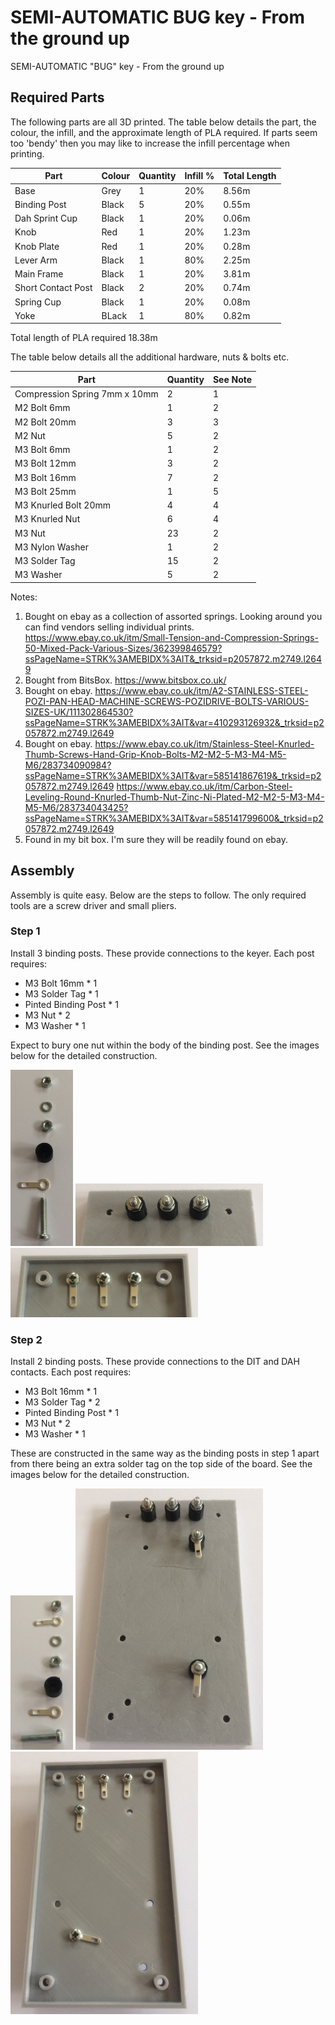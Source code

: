 # SEMI-AUTOMATIC BUG key - From the ground up

 SEMI-AUTOMATIC "BUG" key - From the ground up
 
 ## Required Parts
 
 The following parts are all 3D printed. The table below details the part, the colour, the infill, 
 and the approximate length of PLA required. If parts seem too 'bendy' then you may like to increase
 the infill percentage when printing.

| Part               | Colour | Quantity | Infill % | Total Length |
| ------------------ | -------| ---------| -------- | ------------ |
| Base               | Grey   | 1        | 20%      | 8.56m        |
| Binding Post	     | Black  | 5        | 20%	    | 0.55m        |
| Dah Sprint Cup     | Black  | 1        | 20%	    | 0.06m        |
| Knob	             | Red    | 1        | 20%	    | 1.23m        |
| Knob Plate	     | Red    | 1        | 20%	    | 0.28m        |
| Lever Arm	     | Black  | 1        | 80%	    | 2.25m        |
| Main Frame	     | Black  | 1        | 20%	    | 3.81m        |
| Short Contact Post | Black  | 2        | 20%	    | 0.74m        |
| Spring Cup	     | Black  | 1        | 20%	    | 0.08m        |
| Yoke	             | BLack  | 1        | 80%	    | 0.82m        |

Total length of PLA required 18.38m

The table below details all the additional hardware, nuts & bolts etc.

| Part                          | Quantity | See Note     |
| ----------------------------- | ---------| ------------ |
| Compression Spring 7mm x 10mm | 2        | 1            |
| M2 Bolt 6mm                   | 1        | 2            |
| M2 Bolt 20mm                  | 3        | 3            |
| M2 Nut                        | 5        | 2            |
| M3 Bolt 6mm                   | 1        | 2            |
| M3 Bolt 12mm                  | 3        | 2            |
| M3 Bolt 16mm                  | 7        | 2            |
| M3 Bolt 25mm                  | 1        | 5            |
| M3 Knurled Bolt 20mm          | 4        | 4            |
| M3 Knurled Nut                | 6        | 4            |
| M3 Nut                        | 23       | 2            |
| M3 Nylon Washer               | 1        | 2            |
| M3 Solder Tag                 | 15       | 2            |
| M3 Washer                     | 5        | 2            |

Notes:

1. Bought on ebay as a collection of assorted springs. Looking around you can find vendors selling individual prints. <https://www.ebay.co.uk/itm/Small-Tension-and-Compression-Springs-50-Mixed-Pack-Various-Sizes/362399846579?ssPageName=STRK%3AMEBIDX%3AIT&_trksid=p2057872.m2749.l2649>
2. Bought from BitsBox. <https://www.bitsbox.co.uk/>
3. Bought on ebay. <https://www.ebay.co.uk/itm/A2-STAINLESS-STEEL-POZI-PAN-HEAD-MACHINE-SCREWS-POZIDRIVE-BOLTS-VARIOUS-SIZES-UK/111302864530?ssPageName=STRK%3AMEBIDX%3AIT&var=410293126932&_trksid=p2057872.m2749.l2649>
4. Bought on ebay. <https://www.ebay.co.uk/itm/Stainless-Steel-Knurled-Thumb-Screws-Hand-Grip-Knob-Bolts-M2-M2-5-M3-M4-M5-M6/283734090984?ssPageName=STRK%3AMEBIDX%3AIT&var=585141867619&_trksid=p2057872.m2749.l2649> <https://www.ebay.co.uk/itm/Carbon-Steel-Leveling-Round-Knurled-Thumb-Nut-Zinc-Ni-Plated-M2-M2-5-M3-M4-M5-M6/283734043425?ssPageName=STRK%3AMEBIDX%3AIT&var=585141799600&_trksid=p2057872.m2749.l2649>
5. Found in my bit box. I'm sure they will be readily found on ebay.

## Assembly

Assembly is quite easy. Below are the steps to follow. The only required tools are a screw driver and small pliers.

### Step 1

Install 3 binding posts. These provide connections to the keyer. Each post requires:

* M3 Bolt 16mm * 1
* M3 Solder Tag * 1
* Pinted Binding Post * 1
* M3 Nut * 2
* M3 Washer * 1

Expect to bury one nut within the body of the binding post. See the images below for the detailed construction. 

<img src="https://github.com/MartinDavidWaller/SEMI-AUTOMATIC-BUG-key---From-the-ground-up/blob/master/Pictures/Assembly/S1F1.jpg" width="100"> <img src="https://github.com/MartinDavidWaller/SEMI-AUTOMATIC-BUG-key---From-the-ground-up/blob/master/Pictures/Assembly/S1F2.jpg" width="300"> <img src="https://github.com/MartinDavidWaller/SEMI-AUTOMATIC-BUG-key---From-the-ground-up/blob/master/Pictures/Assembly/S1F3.jpg" width="300">

### Step 2

Install 2 binding posts. These provide connections to the DIT and DAH contacts. Each post requires:

* M3 Bolt 16mm * 1
* M3 Solder Tag * 2
* Pinted Binding Post * 1
* M3 Nut * 2
* M3 Washer * 1

These are constructed in the same way as the binding posts in step 1 apart from there being an extra solder tag on the top side
of the board. See the images below for the detailed construction.

<img src="https://github.com/MartinDavidWaller/SEMI-AUTOMATIC-BUG-key---From-the-ground-up/blob/master/Pictures/Assembly/S2F1.jpg" width="100">
<img src="https://github.com/MartinDavidWaller/SEMI-AUTOMATIC-BUG-key---From-the-ground-up/blob/master/Pictures/Assembly/S2F2.jpg" width="300">
<img src="https://github.com/MartinDavidWaller/SEMI-AUTOMATIC-BUG-key---From-the-ground-up/blob/master/Pictures/Assembly/S2F3.jpg" width="300">
